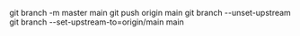 git branch -m master main
git push origin main
git branch --unset-upstream
git branch --set-upstream-to=origin/main main
